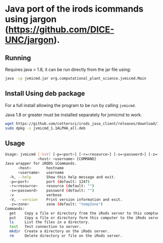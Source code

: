 # Java port of the irods icommands using jargon (https://github.com/DICE-UNC/jargon).

## Running
Requires java > 1.8, it can be run directly from the jar file using:
```bash
java -cp jvmicmd.jar org.computational_plant_science.jvmicmd.Main
```

## Install Using deb package
For a full install allowing the program to be run by calling ```jvmicmd```.

Java 1.8 or greater must be installed separately for jvmicmd to work.


```bash
wget https://github.com/cottersci/irods_java_client/releases/download/1.1ALPHA/jvmicmd_1.1ALPHA_all.deb
sudo dpkg -i jvmicmd_1.1ALPHA_all.deb
```

## Usage
```bash
Usage: jvmicmd [-hvV] [-p=<port>] [-r=<resource>] [-s=<password>] [-z=<zone>]
               <host> <username> [COMMAND]
Java wrapper for iRODS iCommands.
      <host>       hostname
      <username>   username
  -h, --help       Show this help message and exit.
  -p=<port>        port (default: 1247)
  -r=<resource>    resource (default: "")
  -s=<password>    password (default: "")
  -v               verbose
  -V, --version    Print version information and exit.
  -z=<zone>        zone (default: "tempZone")
Commands:
  get    Copy a file or directory from the iRods server to this comptuer.
  put    Copy a file or directory form this computer to the iRods server
  ls     List the files in a directory.
  test   Test connection to server.
  mkdir  Create a directory on the iRods server.
  rm     Delete directory or file on the iRods server.
```
